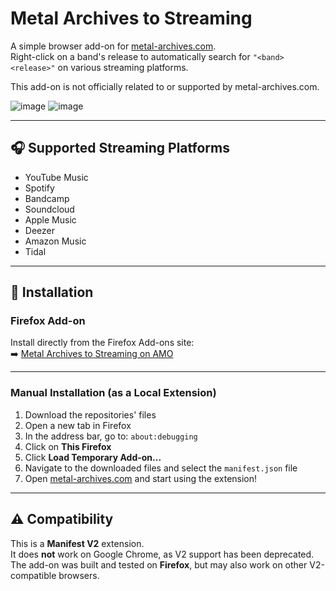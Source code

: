 # Metal Archives to Streaming

A simple browser add-on for [metal-archives.com](https://www.metal-archives.com/).  
Right-click on a band's release to automatically search for `"<band> <release>"` on various streaming platforms.

This add-on is not officially related to or supported by metal-archives.com.

![image](https://github.com/user-attachments/assets/91bcd946-43a5-4c88-b21f-b95a01e5a409)
![image](https://github.com/user-attachments/assets/93968076-259b-40a0-a049-b8a3e7f932c3)


---

## 🎧 Supported Streaming Platforms

- YouTube Music  
- Spotify  
- Bandcamp
- Soundcloud
- Apple Music
- Deezer
- Amazon Music
- Tidal

---

## 🔧 Installation

### Firefox Add-on

Install directly from the Firefox Add-ons site:  
➡️ [Metal Archives to Streaming on AMO](https://addons.mozilla.org/en-US/firefox/addon/metal-archives-to-streaming/)

---

### Manual Installation (as a Local Extension)

1. Download the repositories' files
2. Open a new tab in Firefox  
3. In the address bar, go to: `about:debugging`  
4. Click on **This Firefox**  
5. Click **Load Temporary Add-on...**  
6. Navigate to the downloaded files and select the `manifest.json` file  
7. Open [metal-archives.com](https://www.metal-archives.com/) and start using the extension!

---

## ⚠️ Compatibility

This is a **Manifest V2** extension.  
It does **not** work on Google Chrome, as V2 support has been deprecated.  
The add-on was built and tested on **Firefox**, but may also work on other V2-compatible browsers.

